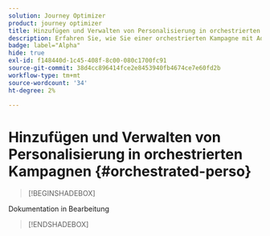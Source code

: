 ```yaml
---
solution: Journey Optimizer
product: journey optimizer
title: Hinzufügen und Verwalten von Personalisierung in orchestrierten Kampagnen mit Journey Optimizer
description: Erfahren Sie, wie Sie einer orchestrierten Kampagne mit Adobe Journey Optimizer eine Personalisierung hinzufügen
badge: label="Alpha"
hide: true
exl-id: f148440d-1c45-408f-8c00-080c1700fc91
source-git-commit: 38d4cc896414fce2e8453940fb4674ce7e60fd2b
workflow-type: tm+mt
source-wordcount: '34'
ht-degree: 2%

---
```


# Hinzufügen und Verwalten von Personalisierung in orchestrierten Kampagnen {#orchestrated-perso}

>[!BEGINSHADEBOX]

Dokumentation in Bearbeitung

>[!ENDSHADEBOX]